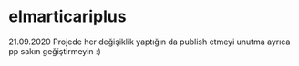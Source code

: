 # elmarticariplus
21.09.2020
Projede her  değişiklik yaptığın da publish etmeyi unutma ayrıca pp sakın geğiştirmeyin :)
